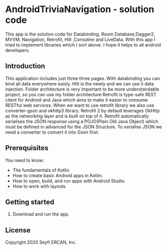 AndroidTriviaNavigation - solution code
=======================================

This app is the solution code for Databinding, Room Database,Dagger2, MVVM, Navigation, Retrofit,
Hilt ,Coroutine and LiveData. With this app I tried to implement libraries which I sort above.
I hope it helps to all android developers.

Introduction
------------

This application includes just three three pages. With databinding you can bind all data everywhere
eaisly. Hilt is the newly and we can use it data injection. Folder architecture is very important
to be more understandable project, so you can use my folder architecture.Retrofit is type-safe REST
client for Android and Java which aims to make it easier to consume RESTful web services. When we
want to use retrofit library we also use converter-gson and okhttp3 library. Retrofit 2 by default
leverages OkHttp as the networking layer and is built on top of it. Retrofit automatically serialises
the JSON response using a POJO(Plain Old Java Object) which must be defined in advanced for the JSON
Structure. To serialise JSON we need a converter to convert it into Gson first.

Prerequisites
-------------

You need to know:
- The fundamentals of Kotlin.
- How to create basic Android apps in Kotlin.
- How to open, build, and run apps with Android Studio.
- How to work with layouts.

Getting started
---------------

1. Download and run the app.

License
-------

Copyright 2020 Seyfi ERCAN, Inc.

